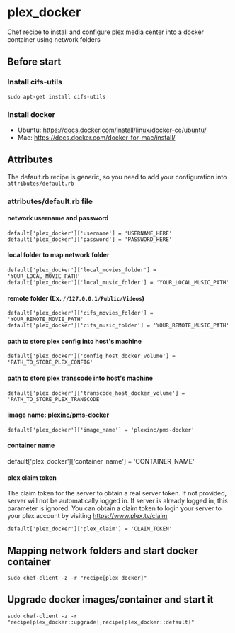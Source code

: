 # plex_docker

Chef recipe to install and configure plex media center into a
docker container using network folders

## Before start

### Install cifs-utils
```
sudo apt-get install cifs-utils
```

### Install docker

* Ubuntu: https://docs.docker.com/install/linux/docker-ce/ubuntu/
* Mac: https://docs.docker.com/docker-for-mac/install/

## Attributes

The default.rb recipe is generic, so you need to add your configuration
into `attributes/default.rb`

### attributes/default.rb file

#### network username and password
```
default['plex_docker']['username'] = 'USERNAME_HERE'
default['plex_docker']['password'] = 'PASSWORD_HERE'
```
#### local folder to map network folder
```
default['plex_docker']['local_movies_folder'] = 'YOUR_LOCAL_MOVIE_PATH'
default['plex_docker']['local_music_folder'] = 'YOUR_LOCAL_MUSIC_PATH'
```
#### remote folder (Ex. `//127.0.0.1/Public/Videos`)
```
default['plex_docker']['cifs_movies_folder'] = 'YOUR_REMOTE_MOVIE_PATH'
default['plex_docker']['cifs_music_folder'] = 'YOUR_REMOTE_MUSIC_PATH'
```
#### path to store plex config into host's machine
```
default['plex_docker']['config_host_docker_volume'] = 'PATH_TO_STORE_PLEX_CONFIG'
```
#### path to store plex transcode into host's machine
```
default['plex_docker']['transcode_host_docker_volume'] = 'PATH_TO_STORE_PLEX_TRANSCODE'
```
#### image name: [plexinc/pms-docker](https://github.com/plexinc/pms-docker/blob/master/README.md)
```
default['plex_docker']['image_name'] = 'plexinc/pms-docker'
```
#### container name
default['plex_docker']['container_name'] = 'CONTAINER_NAME'

#### plex claim token
The claim token for the server to obtain a real server token. If not provided, server will not be automatically logged in. If server is already logged in, this parameter is ignored. You can obtain a claim token to login your server to your plex account by visiting https://www.plex.tv/claim
```
default['plex_docker']['plex_claim'] = 'CLAIM_TOKEN'
```

## Mapping network folders and start docker container
```
sudo chef-client -z -r "recipe[plex_docker]"
```

## Upgrade docker images/container and start it
```
sudo chef-client -z -r "recipe[plex_docker::upgrade],recipe[plex_docker::default]"
```
